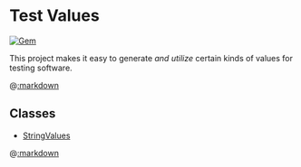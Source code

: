 # Test Values

[![Gem](https://img.shields.io/gem/v/markdown_helper.svg?style=flat)](http://rubygems.org/gems/markdown_helper "View this project in Rubygems")

This project makes it easy to generate _and utilize_ certain kinds of values for testing software.

@[:markdown](named_values/template.md)

## Classes

- [StringValues](#class-stringvalues)

@[:markdown](classes/string_values/template.md)
